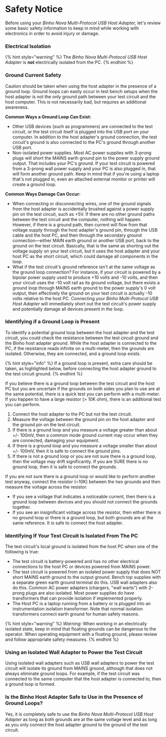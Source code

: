 # Safety Notice

Before using your _Binho Nova Multi-Protocol USB Host Adapter,_ let's review some basic safety information to keep in mind while working with electronics in order to avoid injury or damage.

### Electrical Isolation

{% hint style="warning" %}
The _Binho Nova Multi-Protocol USB Host Adapter_ is **not** electrically isolated from the PC.
{% endhint %}

### Ground Current Safety

Caution should be taken when using the host adapter in the presence of a ground loop. Ground loops can easily occur in test bench setups when the host adapter is not the only ground path between your test circuit and the host computer. This is not necessarily bad, but requires an additional awareness.

**Common Ways a Ground Loop Can Exist:**

* Other USB devices (such as programmers) are connected to the test circuit, or the test circuit itself is plugged into the USB port on your computer. In addition to the host adapter's ground connection, the test circuit's ground is also connected to the PC's ground through another USB port.
* Non-isolated power supplies. Most AC power supplies with 3-prong plugs will short the MAINS earth ground pin to the power supply ground output. That includes your PC's ground. If your test circuit is powered from a 3-prong wall power supply and your PC is also plugged in, that will form another ground path. Keep in mind that if you're using a laptop that's not plugged in, even an attached external monitor or printer will create a ground loop.

**Common Ways Damage Can Occur:**

* When connecting or disconnecting wires, one of the ground signals from the host adapter is accidentally brushed against a power supply pin on the test circuit, such as +5V. If there are no other ground paths between the test circuit and the computer, nothing will happen. However, if there is a ground path, then current will flow from that voltage supply through the host adapter's ground pin, through the USB cable and the host PC, and then through the secondary ground connection—either MAIN earth ground or another USB port, back to the ground on the test circuit. Basically, that is the same as shorting out the voltage supply on your test circuit, but it uses the host adapter and your host PC as the short circuit, which could damage all components in the loop.
* What if the test circuit's ground reference isn't at the same voltage as the ground loop connection? For instance, if your circuit is powered by a bipolar power supply used to produce +10 volts and -10 volts, and then your circuit uses the -10 volt rail as its ground voltage, but there exists a ground loop through MAINS earth ground to the power supply's 0 volt output, then effectively the ground on your test circuit is actually -10 volts relative to the host PC. Connecting your _Binho Multi-Protocol USB Host Adapter_ will immediately short out the test circuit's power supply and potentially damage all devices present in the loop.

### **Identifying if a Ground Loop is Present**

To identify a potential ground loop between the host adapter and the test circuit, you could check the resistance between the test circuit ground and the Binho host adapter ground. While the host adapter is connected to the PC, if the resistance reads infinite on a multi-meter, then the grounds are isolated. Otherwise, they are connected, and a ground loop exists.

{% hint style="info" %}
If a ground loop is present, extra care should be taken, as highlighted below, before connecting the host adapter ground to the test circuit ground.
{% endhint %}

If you believe there is a ground loop between the test circuit and the host PC but you are uncertain if the grounds on both sides you plan to use are at the same potential, there is a quick test you can perform with a multi-meter. If you happen to have a large resistor (> 10K ohm), there is an additional test you can perform.

1. Connect the host adapter to the PC but not the test circuit.
2. Measure the voltage between the ground pin on the host adapter and the ground pin on the test circuit.
3. If there is a ground loop and you measure a voltage greater than about +/- 100mV, then a common mode ground current may occur when they are connected, damaging your equipment.
4. If there is a ground loop and you measure a voltage smaller than about +/- 100mV, then it is safe to connect the ground pins.
5. If there is not a ground loop or you are not sure there is a ground loop, then the voltage may drift significantly. If you are SURE there is no ground loop, then it is safe to connect the grounds.

If you are not sure there is a ground loop or would like to perform another test anyway, connect the resistor (\~10K) between the two grounds and then measure the voltage across the resistor.

* If you see a voltage that indicates a noticeable current, then there is a ground loop between devices and you should not connect the grounds together.
* If you see an insignificant voltage across the resistor, then either there is no ground loop or there is a ground loop, but both grounds are at the same reference. It is safe to connect the host adapter.

### **Identifying If Your Test Circuit Is Isolated From The PC**

The test circuit's local ground is isolated from the host PC when one of the following is true:

* The test circuit is battery-powered and has no other electrical connections to the host PC or devices powered from MAINS power.
* The test circuit is powered from an isolated power supply that does NOT short MAINS earth ground to the output ground. Bench top supplies with a separate green earth ground terminal do this. USB wall adapters also do this. Common AC power adapters (chargers, "wall warts") with 2-prong plugs are also isolated. Most power supplies do have transformers that can provide isolation if implemented properly.
* The Host PC is a laptop running from a battery or is plugged into an instrumentation isolation transformer. Note that normal isolation transformers connect earth ground for human safety reasons.

{% hint style="warning" %}
_Warning:_ When working in an electrically isolated state, keep in mind that floating grounds can be dangerous to the operator. When operating equipment with a floating ground, please review and follow appropriate safety measures.
{% endhint %}

### **Using an Isolated Wall Adapter to Power the Test Circuit**

Using isolated wall adapters such as USB wall adapters to power the test circuit will isolate its ground from MAINS ground, although that does not always eliminate ground loops. For example, if the test circuit was connected to the same computer that the host adapter is connected to, then a ground loop is formed.

### **Is the Binho Host Adapter Safe to Use in the Presence of Ground Loops?**

Yes, it is completely safe to use the _Binho Nova Multi-Protocol USB Host Adapter_ as long as both grounds are at the same voltage level and as long as you only connect the host adapter ground to the ground of the test circuit.
